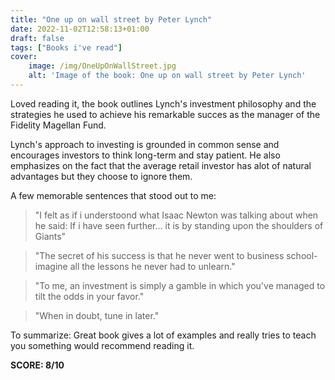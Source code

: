 ```yaml
---
title: "One up on wall street by Peter Lynch"
date: 2022-11-02T12:58:13+01:00
draft: false
tags: ["Books i've read"]
cover:
    image: /img/OneUpOnWallStreet.jpg
    alt: 'Image of the book: One up on wall street by Peter Lynch'
---
```


Loved reading it, the book outlines Lynch's investment philosophy and the strategies he used to achieve his remarkable succes as the manager of the Fidelity Magellan Fund.

Lynch's approach to investing is grounded in common sense and encourages investors to think long-term and stay patient. He also emphasizes on the fact that the average retail investor has alot of natural advantages but they choose to ignore them.

A few memorable sentences that stood out to me:

>"I felt as if i understoond what Isaac Newton was talking about when he said: If i have seen further... it is by standing upon the shoulders of Giants"

>"The secret of his success is that he never went to business school- imagine all the lessons he never had to unlearn."

>"To me, an investment is simply a gamble in which you've managed to tilt the odds in your favor."

>"When in doubt, tune in later."


To summarize: Great book gives a lot of examples and really tries to teach you something would recommend reading it.

**SCORE: 8/10**